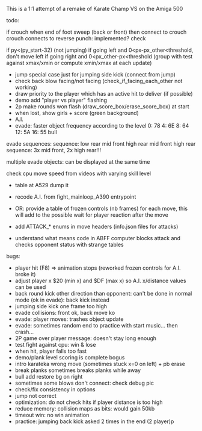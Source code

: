 This is a 1:1 attempt of a remake of Karate Champ VS on the Amiga 500

todo:

if crouch when end of foot sweep (back or front) 
then connect to crouch
crouch connects to reverse punch: implemented? check


if py<(py_start-32) (not jumping)
if going left and 0<px-px_other<threshold, don't move left
if going right and 0<px_other-px<threshold
(group with test against xmax/xmin or compute xmin/xmax
at each update)

- jump special case just for jumping side kick (connect from jump)
- check back blow facing/not facing (check_if_facing_each_other not working)
- draw priority to the player which has an active hit to deliver (if possible)
- demo add "player vs player" flashing
- 2p make rounds won flash (draw_score_box/erase_score_box) at start
- when lost, show girls + score (green background)
- A.I.
- evade: faster object frequency according to the level
  0: 78 4: 6E 8: 64 12: 5A 16: 55
bull

evade sequences:
sequence: low rear mid front high rear mid front high rear
sequence: 3x mid front, 2x high rear!!!

multiple evade objects: can be displayed at the same time

check cpu move speed from videos with varying skill level

- table at A529 dump it
* recode A.I. from fight_mainloop_A390 entrypoint

- OR: provide a table of frozen controls (nb frames) for each move, this will
  add to the possible wait for player reaction after the move

- add ATTACK_* enums in move headers (info.json files for attacks)

- understand what means code in ABFF computer blocks attack and 
  checks opponent status with strange tables
  
bugs:

- player hit (F8) => animation stops (reworked frozen controls for A.I. broke it)
- adjust player x $20 (min x) and $DF (max x) so A.I. x/distance values can be used
- back round kick other direction than opponent: can't be done in normal mode (ok in evade): back kick instead
- jumping side kick one frame too high
- evade collisions: front ok, back move ko
- evade: player moves: trashes object update
- evade: sometimes random end to practice with start music... then crash...
- 2P game over player message: doesn't stay long enough
- test fight against cpu: win & lose
- when hit, player falls too fast
- demo/plank level scoring is complete bogus
- intro karateka wrong move (sometimes stuck x=0 on left) + pb erase
- break planks sometimes breaks planks while away
- bull add restore bg on right
- sometimes some blows don't connect: check debug pic
- check/fix consistency in options
- jump not correct
- optimization: do not check hits if player distance is too high
- reduce memory: collision maps as bits: would gain 50kb
- timeout win: no win animation
- practice: jumping back kick asked 2 times in the end (2 player)p



